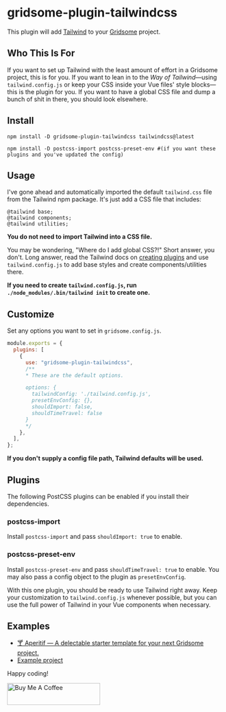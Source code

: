 # gridsome-plugin-tailwindcss

This plugin will add [Tailwind](http://tailwindcss.com) to your
[Gridsome](http://gridsome.org) project.

## Who This Is For

If you want to set up Tailwind with the least amount of effort in a Gridsome
project, this is for you. If you want to lean in to the _Way of
Tailwind_&mdash;using `tailwind.config.js` or keep your CSS inside your Vue
files' style blocks&mdash;this is the plugin for you. If you want to have a
global CSS file and dump a bunch of shit in there, you should look elsewhere.

## Install

`npm install -D gridsome-plugin-tailwindcss tailwindcss@latest` 


`npm install -D postcss-import postcss-preset-env #(if you want these plugins and you've updated the config)`

## Usage

I've gone ahead and automatically imported the default `tailwind.css` file from
the Tailwind npm package. It's just add a CSS file that includes:

```postcss
@tailwind base;
@tailwind components;
@tailwind utilities;
```

**You do not need to import Tailwind into a CSS file.**

You may be wondering, "Where do I add global CSS?!" Short answer, you don't.
Long answer, read the Tailwind docs on [creating plugins][plugins] and use
`tailwind.config.js` to add base styles and create components/utilities there.

**If you need to create `tailwind.config.js`, run `./node_modules/.bin/tailwind init` to create one.**

[plugins]: https://tailwindcss.com/docs/plugins/#app

## Customize

Set any options you want to set in `gridsome.config.js`.

```javascript
module.exports = {
  plugins: [
    {
      use: "gridsome-plugin-tailwindcss",
      /**
      * These are the default options.

      options: {
        tailwindConfig: './tailwind.config.js',
        presetEnvConfig: {},
        shouldImport: false,
        shouldTimeTravel: false
      }
      */
    },
  ],
};
```

**If you don't supply a config file path, Tailwind defaults will be used.**

## Plugins

The following PostCSS plugins can be enabled if you install their dependencies.

### postcss-import

Install `postcss-import` and pass `shouldImport: true` to enable.

### postcss-preset-env

Install `postcss-preset-env` and pass `shouldTimeTravel: true` to enable. You may also pass a
config object to the plugin as `presetEnvConfig`.

With this one plugin, you should be ready to use Tailwind right away. Keep your
customization to `tailwind.config.js` whenever possible, but you can use the
full power of Tailwind in your Vue components when
necessary.

## Examples

- [🍸 Aperitif &mdash; A delectable starter template for your next Gridsome project.](https://github.com/brandonpittman/aperitif)
- [Example project](http://github.com/brandonpittman/gridsome-plugin-tailwindcss-ffs)

Happy coding!

<a href="https://www.buymeacoffee.com/blp" target="_blank"><img src="https://cdn.buymeacoffee.com/buttons/default-blue.png" alt="Buy Me A Coffee" style="height: 51px !important;width: 217px !important;" ></a>
